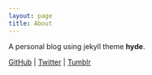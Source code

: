 ```yaml
---
layout: page
title: About
---
```


A personal blog using jekyll theme **hyde**.

[GitHub]({{site.github}}) \| [Twitter]({{site.twitter}}) \| [Tumblr]({{site.tumblr}})
